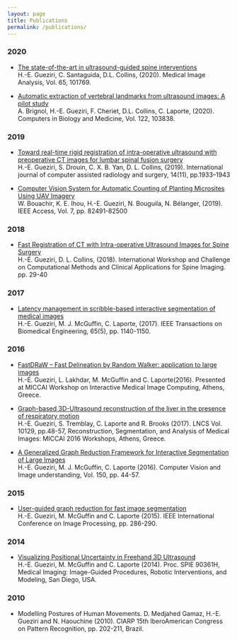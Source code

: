 ```yaml
---
layout: page
title: Publications
permalink: /publications/
---
```


### 2020
* [The state-of-the-art in ultrasound-guided spine interventions](https://www.researchgate.net/publication/342483231_The_state-of-the-art_in_ultrasound-guided_spine_interventions)<br/>
H.-E. Gueziri, C. Santaguida, D.L. Collins, (2020). Medical Image Analysis, Vol. 65, 101769.

* [Automatic extraction of vertebral landmarks from ultrasound images: A pilot study](https://doi.org/10.1016/j.compbiomed.2020.103838)<br/>
A. Brignol, H.-E. Gueziri, F. Cheriet, D.L. Collins, C. Laporte, (2020). Computers in Biology and Medicine, Vol. 122, 103838.

### 2019
* [Toward real-time rigid registration of intra-operative ultrasound with preoperative CT images for lumbar spinal fusion surgery](https://www.researchgate.net/publication/334105717_Toward_real-time_rigid_registration_of_intra-operative_ultrasound_with_preoperative_CT_images_for_lumbar_spinal_fusion_surgery)<br/>
H.-E. Gueziri, S. Drouin, C. X. B. Yan, D. L. Collins, (2019). International journal of computer assisted radiology and surgery, 14(11), pp.1933–1943

* [Computer Vision System for Automatic Counting of Planting Microsites Using UAV Imagery](https://www.researchgate.net/publication/334330933_Computer_Vision_System_for_Automatic_Counting_of_Planting_Microsites_Using_UAV_Imagery)<br/>
W. Bouachir, K. E. Ihou, H.-E. Gueziri, N. Bouguila, N. Bélanger, (2019). IEEE Access, Vol. 7, pp. 82491-82500

### 2018
* [Fast Registration of CT with Intra-operative Ultrasound Images for Spine Surgery](https://www.researchgate.net/publication/331778715_Fast_Registration_of_CT_with_Intra-operative_Ultrasound_Images_for_Spine_Surgery)<br/>
 H.-E. Gueziri, D. L. Collins, (2018). International Workshop and Challenge on Computational Methods and Clinical Applications for Spine Imaging. pp. 29-40

### 2017
* [Latency management in scribble-based interactive segmentation of medical images](https://www.researchgate.net/publication/321281711_Latency_Management_in_Scribble-Based_Interactive_Segmentation_of_Medical_Images?_sg=ozpGhPYDk3OYlKRQlPHIf0AkEcB6zE7GNkS-4-t7dRiVWjlkYzCK8Yw9Wq4jab3vf_52Mx2GN79c9-6wXoZ3kpIPpoMBR3oi3pwwg91A.Albd-rnyPg3KT1WDhDEhe2h9A8bnWK6DFx-BLG154oNIpDglcqInYIUKldOJXxTbKfU-IiOUF8p63W8GgiFiCQ)<br/>
 H.-E. Gueziri, M. J. McGuffin, C. Laporte, (2017). IEEE Transactions on Biomedical Engineering, 65(5), pp. 1140-1150.

### 2016
* [FastDRaW – Fast Delineation by Random Walker: application to large images](https://www.researchgate.net/publication/309590801_FastDRaW_-_Fast_Delineation_by_Random_Walker_application_to_large_images)<br/>
H.-E. Gueziri, L. Lakhdar, M. McGuffin and C. Laporte(2016). Presented at MICCAI Workshop on Interactive Medical Image Computing, Athens, Greece.

* [Graph-based 3D-Ultrasound reconstruction of the liver in the presence of respiratory motion](https://www.researchgate.net/publication/312528391_Graph-Based_3D-Ultrasound_Reconstruction_of_the_Liver_in_the_Presence_of_Respiratory_Motion)<br/>
H.-E. Gueziri, S. Tremblay, C. Laporte and R. Brooks (2017). LNCS Vol. 10129, pp.48-57, Reconstruction, Segmentation, and Analysis of Medical Images: MICCAI 2016 Workshops, Athens, Greece.

* [A Generalized Graph Reduction Framework for Interactive Segmentation of Large Images](https://www.researchgate.net/publication/303321652_A_Generalized_Graph_Reduction_Framework_for_Interactive_Segmentation_of_Large_Images?_sg=ozpGhPYDk3OYlKRQlPHIf0AkEcB6zE7GNkS-4-t7dRiVWjlkYzCK8Yw9Wq4jab3vf_52Mx2GN79c9-6wXoZ3kpIPpoMBR3oi3pwwg91A.Albd-rnyPg3KT1WDhDEhe2h9A8bnWK6DFx-BLG154oNIpDglcqInYIUKldOJXxTbKfU-IiOUF8p63W8GgiFiCQ)<br/>
H.-E. Gueziri, M. J. McGuffin, C. Laporte (2016). Computer Vision and Image understanding, Vol. 150, pp. 44-57.

### 2015
* [User-guided graph reduction for fast image segmentation](https://www.researchgate.net/publication/287687177_User-guided_graph_reduction_for_fast_image_segmentation)<br/>
 H.-E. Gueziri, M. McGuffin and C. Laporte (2015). IEEE International Conference on Image Processing, pp. 286-290.

### 2014
* [Visualizing Positional Uncertainty in Freehand 3D Ultrasound](https://www.researchgate.net/publication/261062068_Visualizing_positional_uncertainty_in_freehand_3D_ultrasound?_sg=ozpGhPYDk3OYlKRQlPHIf0AkEcB6zE7GNkS-4-t7dRiVWjlkYzCK8Yw9Wq4jab3vf_52Mx2GN79c9-6wXoZ3kpIPpoMBR3oi3pwwg91A.Albd-rnyPg3KT1WDhDEhe2h9A8bnWK6DFx-BLG154oNIpDglcqInYIUKldOJXxTbKfU-IiOUF8p63W8GgiFiCQ)<br/>
H.-E. Gueziri, M. McGuffin and C. Laporte (2014). Proc. SPIE 90361H, Medical Imaging: Image-Guided Procedures, Robotic Interventions, and Modeling, San Diego, USA.

### 2010
* Modelling Postures of Human Movements. 
D. Medjahed Gamaz, H.-E. Gueziri and N. Haouchine (2010). CIARP 15th IberoAmerican Congress on Pattern Recognition, pp. 202-211, Brazil.
